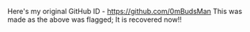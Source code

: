 Here's my original GitHub ID - https://github.com/0mBudsMan
This was made as the above was flagged; It is recovered now!!
